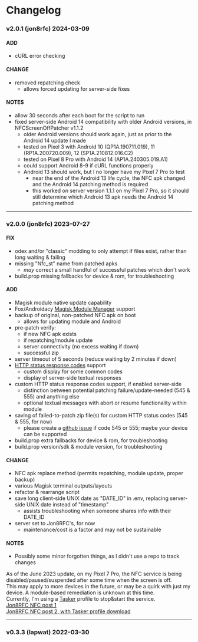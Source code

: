# Changelog

### v2.0.1 (jon8rfc) 2024-03-09
#### ADD
* cURL error checking
#### CHANGE
* removed repatching check
  * allows forced updating for server-side fixes
#### NOTES
* allow 30 seconds after each boot for the script to run
* fixed server-side Android 14 compatibility with older Android versions, in NFCScreenOffPatcher v1.1.2
  * older Android versions should work again, just as prior to the Android 14 update I made
  * tested on Pixel 3 with Android 10 (QP1A.190711.019), 11 (RP1A.200720.009), 12 (SP1A.210812.016.C2)
  * tested on Pixel 8 Pro with Android 14 (AP1A.240305.019.A1)
  * could support Android 8-9 if cURL functions properly
  * Android 13 should work, but I no longer have my Pixel 7 Pro to test
    * near the end of the Android 13 life cycle, the NFC apk changed and the Android 14 patching method is required
    * this worked on server version 1.1.1 on my Pixel 7 Pro, so it should still determine which Android 13 apk needs the Android 14 patching method

---
### v2.0.0 (jon8rfc) 2023-07-27
#### FIX
* odex and/or "classic" modding to only attempt if files exist, rather than long waiting & failing
* missing "Nfc_st" name from patched apks
  * *may* correct a small handful of successful patches which don't work
* build.prop missing fallbacks for device & rom, for troubleshooting
#### ADD
* Magisk module native update capability
* Fox/Androidacy [Magisk Module Manager](https://github.com/Androidacy/MagiskModuleManager) support
* backup of original, non-patched NFC apk on boot
  * allows for updating module and Android
* pre-patch verify:
  * if new NFC apk exists
  * if repatching/module update
  * server connectivity (no excess waiting if down)
  * successful zip
* server timeout of 5 seconds (reduce waiting by 2 minutes if down)
* [HTTP status response codes](https://en.wikipedia.org/wiki/List_of_HTTP_status_codes) support
  * custom display for some common codes
  * display of server-side textual responses
* custom HTTP status response codes support, if enabled server-side
  * distinction between potential patching failure/update-needed (545 & 555) and anything else
  * optional textual messages with abort or resume functionality within module
* saving of failed-to-patch zip file(s) for custom HTTP status codes (545 & 555, for now)
  * please create a [github issue](https://github.com/Jon8RFC/NfcScreenOff/issues) if code 545 or 555; maybe your device can be supported
* build.prop extra fallbacks for device & rom, for troubleshooting
* build.prop version/sdk & module version, for troubleshooting
#### CHANGE
* NFC apk replace method (permits repatching, module update, proper backup)
* various Magisk terminal outputs/layouts
* refactor & rearrange script
* save long client-side UNIX date as "DATE_ID" in .env, replacing server-side UNIX date instead of "timestamp"
  * assists troubleshooting when someone shares info with their DATE_ID
* server set to Jon8RFC's, for now
  * maintenance/cost is a factor and may not be sustainable
#### NOTES
* Possibly some minor forgotten things, as I didn't use a repo to track changes  
  
As of the June 2023 update, on my Pixel 7 Pro, the NFC service is being disabled/paused/suspended after some time when the screen is off.  
This may apply to more devices in the future, or may be a quirk with just my device.  A module-based remediation is unknown at this time.  
Currently, I'm using a [Tasker](https://play.google.com/store/apps/details?id=net.dinglisch.android.taskerm) profile to stop&start the service.  
[Jon8RFC NFC post 1](https://forum.xda-developers.com/t/module-nfc-screen-off.4034903/page-11#post-88691729)  
[Jon8RFC NFC post 2, with Tasker profile download](https://forum.xda-developers.com/t/module-nfc-screen-off.4034903/page-11#post-88720909)

---
### v0.3.3 (lapwat)  2022-03-30
